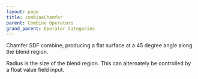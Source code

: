 ```yaml
---
layout: page
title: combineChamfer
parent: Combine Operators
grand_parent: Operator Categories
---
```


Chamfer SDF combine, producing a flat surface at a 45 degree angle along the blend region.

Radius is the size of the blend region. This can alternately be controlled by a float value field input.
